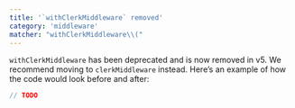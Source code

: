 ```yaml
---
title: '`withClerkMiddleware` removed'
category: 'middleware'
matcher: "withClerkMiddleware\\("
---
```


`withClerkMiddleware` has been deprecated and is now removed in v5. We recommend moving to `clerkMiddleware` instead. Here’s an example of how the code would look before and after:

```js
// TODO
```
